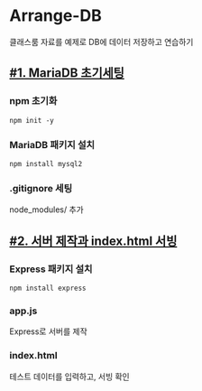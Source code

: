 # Arrange-DB
클래스룸 자료를 예제로 DB에 데이터 저장하고 연습하기

## [#1. MariaDB 초기세팅](https://github.com/dev-honing/Arrange-DB/issues/1)
### npm 초기화
```
npm init -y
```

### MariaDB 패키지 설치
```
npm install mysql2
```

### .gitignore 세팅
node_modules/ 추가

## [#2. 서버 제작과 index.html 서빙](https://github.com/dev-honing/Arrange-DB/issues/2)
### Express 패키지 설치
```
npm install express
```
### app.js
Express로 서버를 제작
### index.html
테스트 데이터를 입력하고, 서빙 확인